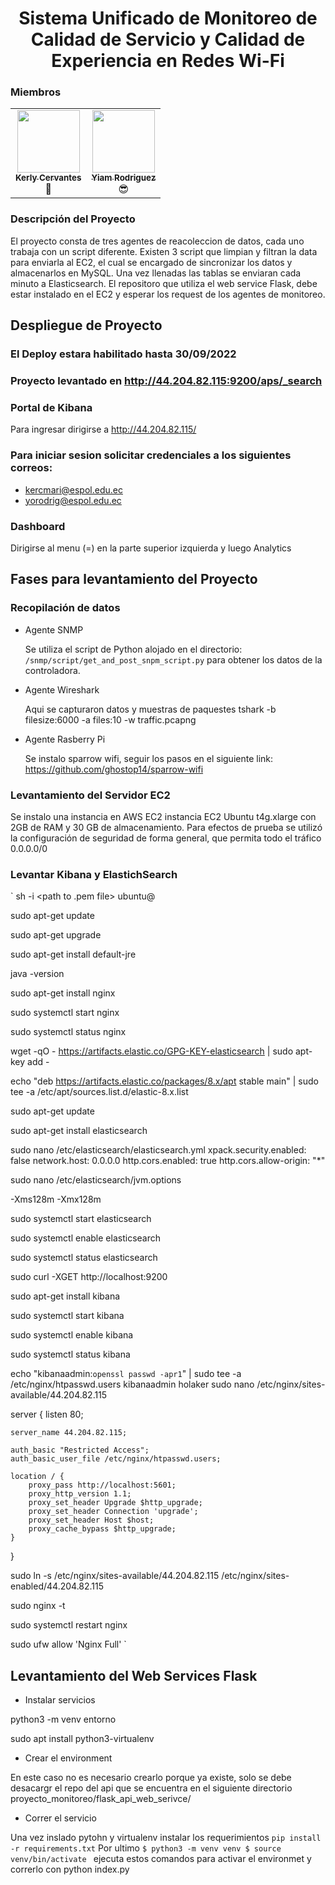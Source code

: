 <h1 align="center"> Sistema Unificado de Monitoreo de Calidad de Servicio y Calidad de Experiencia en Redes Wi-Fi </h1>

<h3> Miembros </h3>

<div align="center">
 <table>
  <tr>
    <td align="center"><a href="https://github.com/kercmari"><img src="https://avatars.githubusercontent.com/u/62037369?v=4" width="100px;" alt=""/><br /><sub><b>Kerly Cervantes</b></sub></a><br/><a>🌹</a></td>
<td align="center"><a href="https://github.com/YiamRodriguezDelgado"><img src="https://avatars.githubusercontent.com/u/44529630?v=4" width="100px;" alt=""/><br /><sub><b>Yiam Rodriguez</b></sub></a><br/><a>😎</a></td>
</table> 
</div>
 
  
<h3> Descripción del Proyecto </h3>
<p css="text-align: justify;">El proyecto consta de tres agentes de reacoleccion de datos, cada uno trabaja con un script diferente.
Existen 3 script que limpian y filtran la data para enviarla al EC2, el cual se encargado de sincronizar 
los datos y almacenarlos en MySQL. Una vez llenadas las tablas se enviaran cada minuto a Elasticsearch. 
El repositoro que utiliza el web service Flask, debe 
estar instalado en el EC2 y esperar los request de los agentes de monitoreo.</p>    


## Despliegue de Proyecto

### El Deploy estara habilitado hasta 30/09/2022
### Proyecto levantado en http://44.204.82.115:9200/aps/_search

### Portal de Kibana   
Para ingresar dirigirse a http://44.204.82.115/
### Para iniciar sesion solicitar credenciales a los siguientes correos:
- kercmari@espol.edu.ec
- yorodrig@espol.edu.ec

### Dashboard
Dirigirse al menu (=) en la parte superior izquierda y luego Analytics


## Fases para levantamiento del Proyecto
### Recopilación de datos
- Agente SNMP

    Se utiliza el script de Python alojado en el directorio: 
    `/snmp/script/get_and_post_snpm_script.py`  para obtener los datos de la controladora.

- Agente Wireshark

    Aqui se capturaron datos y muestras de paquestes 
    tshark -b filesize:6000 -a files:10 -w traffic.pcapng
- Agente Rasberry Pi

    Se instalo sparrow wifi, seguir los pasos en el siguiente link: https://github.com/ghostop14/sparrow-wifi

### Levantamiento del Servidor EC2
Se instalo una instancia en AWS EC2 instancia  EC2  Ubuntu t4g.xlarge
con 2GB de RAM y 30 GB de almacenamiento. Para efectos de prueba 
se utilizó la configuración de seguridad de forma general, que 
permita todo el tráfico 0.0.0.0/0 

### Levantar Kibana y ElastichSearch

`
sh -i <path to .pem file> ubuntu@<dns name>

sudo apt-get update

sudo apt-get upgrade

sudo apt-get install default-jre

java -version

sudo apt-get install nginx

sudo systemctl start nginx

sudo systemctl status nginx

wget -qO - https://artifacts.elastic.co/GPG-KEY-elasticsearch | sudo apt-key add -

echo "deb https://artifacts.elastic.co/packages/8.x/apt stable main" | sudo tee -a /etc/apt/sources.list.d/elastic-8.x.list

sudo apt-get update

sudo apt-get install elasticsearch

sudo nano /etc/elasticsearch/elasticsearch.yml
xpack.security.enabled: false
network.host: 0.0.0.0
http.cors.enabled: true
http.cors.allow-origin: "*"

sudo nano /etc/elasticsearch/jvm.options

-Xms128m
-Xmx128m

sudo systemctl start elasticsearch

sudo systemctl enable elasticsearch

sudo systemctl status elasticsearch

sudo curl -XGET http://localhost:9200

sudo apt-get install kibana

sudo systemctl start kibana

sudo systemctl enable kibana

sudo systemctl status kibana

echo "kibanaadmin:`openssl passwd -apr1`" | sudo tee -a /etc/nginx/htpasswd.users
kibanaadmin
holaker
sudo nano /etc/nginx/sites-available/44.204.82.115

server {
    listen 80;

    server_name 44.204.82.115;

    auth_basic "Restricted Access";
    auth_basic_user_file /etc/nginx/htpasswd.users;

    location / {
        proxy_pass http://localhost:5601;
        proxy_http_version 1.1;
        proxy_set_header Upgrade $http_upgrade;
        proxy_set_header Connection 'upgrade';
        proxy_set_header Host $host;
        proxy_cache_bypass $http_upgrade;
    }
}

sudo ln -s /etc/nginx/sites-available/44.204.82.115 /etc/nginx/sites-enabled/44.204.82.115

sudo nginx -t

sudo systemctl restart nginx

sudo ufw allow 'Nginx Full'
`
## Levantamiento del Web Services Flask 
- Instalar servicios 

python3 -m venv entorno

sudo apt install python3-virtualenv
- Crear el environment

En este caso no es necesario crearlo porque ya existe, solo se debe desacargr el repo del api
que se encuentra en el siguiente directorio proyecto_monitoreo/flask_api_web_serivce/

- Correr el servicio

Una vez inslado pytohn y virtualenv
instalar los requerimientos
`pip install -r requirements.txt`
Por ultimo 
`
$ python3 -m venv venv
$ source venv/bin/activate 
`
ejecuta estos comandos para activar el environmet
y correrlo con python index.py
